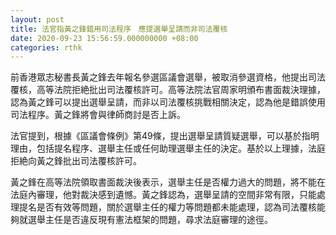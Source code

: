 ```yaml
---
layout: post
title: 法官指黃之鋒錯用司法程序　應提選舉呈請而非司法覆核
date: 2020-09-23 15:56:59.000000000 +08:00
categories: rthk
---
```


前香港眾志秘書長黃之鋒去年報名參選區議會選舉，被取消參選資格，他提出司法覆核，高等法院拒絶批出司法覆核許可。高等法院法官周家明頒布書面裁決理據，認為黃之鋒可以提出選舉呈請，而非以司法覆核挑戰相關決定，認為他是錯誤使用司法程序。黃之鋒將會與律師商討是否上訴。

法官提到，根據《區議會條例》第49條，提出選舉呈請質疑選舉，可以基於指明理由，包括提名程序、選舉主任或任何助理選舉主任的決定。基於以上理據，法庭拒絶向黃之鋒批出司法覆核許可。

黃之鋒在高等法院領取書面裁決後表示，選舉主任是否權力過大的問題，將不能在法庭內審理，他對裁決感到遺憾。黃之鋒認為，選舉呈請的空間非常有限，只能處理提名是否有效等問題，關於選舉主任的權力等問題都未能處理，認為司法覆核能夠就選舉主任是否違反現有憲法框架的問題，尋求法庭審理的途徑。
